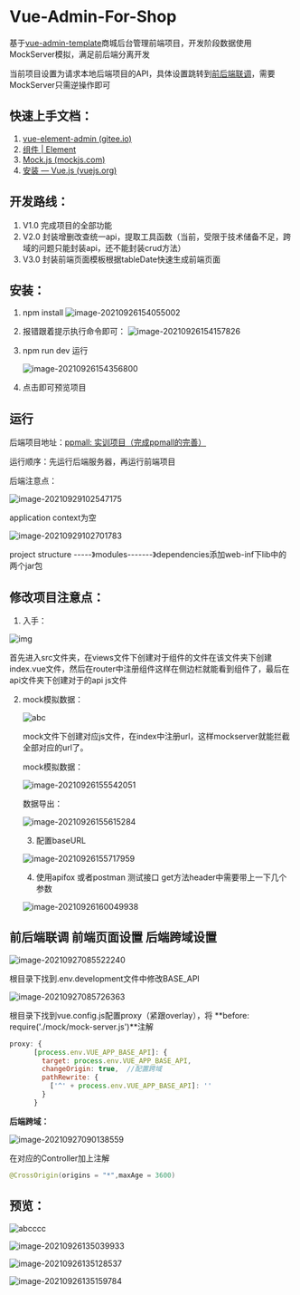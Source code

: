 # Vue-Admin-For-Shop
基于[vue-admin-template](https://gitee.com/panjiachen/vue-admin-template)商城后台管理前端项目，开发阶段数据使用MockServer模拟，满足前后端分离开发

当前项目设置为请求本地后端项目的API，具体设置跳转到[前后端联调](#jump)，需要MockServer只需逆操作即可

## 快速上手文档：

1. [vue-element-admin (gitee.io)](https://panjiachen.gitee.io/vue-element-admin-site/zh/)
2. [组件 | Element](https://element.eleme.cn/#/zh-CN/component/icon)
3. [Mock.js (mockjs.com)](http://mockjs.com/examples.html#Name)
4. [安装 — Vue.js (vuejs.org)](https://cn.vuejs.org/v2/guide/installation.html#直接用-lt-script-gt-引入)

## 开发路线：

1. V1.0 完成项目的全部功能
2. V2.0 封装增删改查统一api，提取工具函数（当前，受限于技术储备不足，跨域的问题只能封装api，还不能封装crud方法）
3. V3.0 封装前端页面模板根据tableDate快速生成前端页面

## 安装：

1. npm install
 ![image-20210926154055002](README.assets/image-20210926154055002.png)

2. 报错跟着提示执行命令即可：
 ![image-20210926154157826](README.assets/image-20210926154157826.png)

3. npm run dev   运行

    ![image-20210926154356800](README.assets/image-20210926154356800.png)

4. 点击即可预览项目

## 运行

后端项目地址：[ppmall: 实训项目（完成ppmall的完善）](https://gitee.com/gao-nan/ppmall/tree/master)

运行顺序：先运行后端服务器，再运行前端项目

后端注意点：

![image-20210929102547175](README.assets/image-20210929102547175.png)

application context为空

![image-20210929102701783](README.assets/image-20210929102701783.png)

project structure -----》modules-------》dependencies添加web-inf下lib中的两个jar包

## 修改项目注意点：

1. 入手：

![img](README.assets/DHWYIE1LV3U@6{[0M58BHI8.png)

首先进入src文件夹，在views文件下创建对于组件的文件在该文件夹下创建index.vue文件，然后在router中注册组件这样在侧边栏就能看到组件了，最后在api文件夹下创建对于的api js文件

2. mock模拟数据：

   ![abc](README.assets/abc.png)

   mock文件下创建对应js文件，在index中注册url，这样mockserver就能拦截全部对应的url了。

   mock模拟数据：

   ![image-20210926155542051](README.assets/image-20210926155542051.png)

   数据导出：

   ![image-20210926155615284](README.assets/image-20210926155615284.png)

   3. 配置baseURL
   
   ![image-20210926155717959](README.assets/image-20210926155717959.png)
   
   4. 使用apifox 或者postman 测试接口 get方法header中需要带上一下几个参数
   
   ![image-20210926160049938](README.assets/image-20210926160049938.png)
   
     
   
## <span id="jump">前后端联调 前端页面设置 后端跨域设置</span>

![image-20210927085522240](README.assets/image-20210927085522240.png)

根目录下找到.env.development文件中修改BASE_API

![image-20210927085726363](README.assets/image-20210927085726363.png)

根目录下找到vue.config.js配置proxy（紧跟overlay），将 **before: require('./mock/mock-server.js')**注解

```javascript
proxy: {
      [process.env.VUE_APP_BASE_API]: {
        target: process.env.VUE_APP_BASE_API,
        changeOrigin: true,  //配置跨域
        pathRewrite: {
          ['^' + process.env.VUE_APP_BASE_API]: ''
        }
      }
```

**后端跨域：**

![image-20210927090138559](README.assets/image-20210927090138559.png)

在对应的Controller加上注解

```java
@CrossOrigin(origins = "*",maxAge = 3600)
```

## 预览：

![abcccc](README.assets/abcccc.gif)

![image-20210926135039933](README.assets/image-20210926135039933.png)

![image-20210926135128537](README.assets/image-20210926135128537.png)

![image-20210926135159784](README.assets/image-20210926135159784.png)
